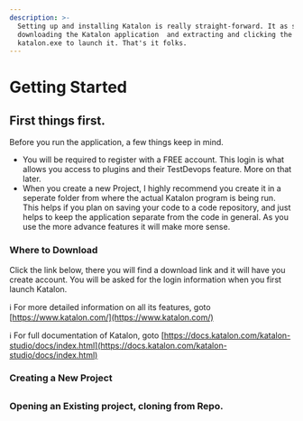 ```yaml
---
description: >-
  Setting up and installing Katalon is really straight-forward. It as simple as
  downloading the Katalon application  and extracting and clicking the
  katalon.exe to launch it. That's it folks.
---
```


# Getting Started

## First things first.

Before you run the application, a few things keep in mind.

* You will be required to register with a FREE account. This login is what allows you access to plugins and their TestDevops feature. More on that later. 
* When you create a new Project, I highly recommend you create it in a seperate folder from where the actual Katalon program is being run. This helps if you plan on saving your code to a code repository, and just helps to keep the application separate from the code in general. As you use the more advance features it will make more sense.

### Where to Download

Click the link below, there you will find a download link and it will have you create account. You will be asked for the login information when you first launch Katalon.

ℹ For more detailed information on all its features, goto [https://www.katalon.com/](https://www.katalon.com/)

ℹ For full documentation of Katalon, goto [https://docs.katalon.com/katalon-studio/docs/index.html](https://docs.katalon.com/katalon-studio/docs/index.html)

### Creating a New Project

## 

### Opening an Existing project, cloning from Repo.



